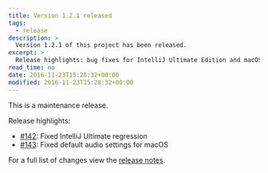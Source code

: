```yaml
---
title: Version 1.2.1 released
tags:
  - release
description: >
  Version 1.2.1 of this project has been released.
excerpt: >
  Release highlights: bug fixes for IntelliJ Ultimate Edition and macOS...
read_time: no
date: 2016-11-23T15:28:32+00:00
modified: 2016-11-23T15:28:32+00:00
---
```


This is a maintenance release.

Release highlights:

* [#142](https://github.com/gantsign/development-environment/pull/142):
  Fixed IntelliJ Ultimate regression
* [#143](https://github.com/gantsign/development-environment/pull/143):
  Fixed default audio settings for macOS

For a full list of changes view the
[release notes](https://github.com/gantsign/development-environment/releases/tag/1.2.1).
